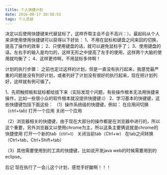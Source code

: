 ```yaml
---
title: 个人快捷计划
date: 2016-08-17 10:58:53
tags: 个人总结
---
```


决定以后使用快捷键来代替鼠标了，这样乔帮主会不会不高兴：）。最起码从个人来讲使用使用快捷键可以获得以下好处：
1、不用在鼠标和键盘之间来回的切换，提高了操作的效率；
2、只使用键盘的话，就可以避免鼠标手了；
3、使用键盘的话，左右手的输入是均匀的，这样无形之中提高了左手的使用，这样两个大脑的使用就均衡了；
4、这样更帅啊，不用鼠标多帅啊！

计划的执行步骤：
之前也定过这样的计划，但是一直没有执行起来，我感觉最严重的问题是没有列好计划，或者列好了计划没有很好的执行起来，现在把计划列好，这样就有例可循了。

1、先把触控板和鼠标都给拔下来（实际发现个问题，有些操作根本无法用快捷来操作，比如一些很小众的软件根本就没提供快捷键:(）
2、学习基本的快键键，这些快捷键包括下面这些：
（1）操作系统级的快捷键，例如：
     在应用间切换（ctrl+tab)
     打开一个应用
     关闭一个应用

（2）浏览器相关的快捷键，由于现在大部分的操作都是在浏览器中进行的，所以这个重要，另外浏览器又以使用chrome为主，所以这条主要俩说就是chrome的快捷使用
     打开一个新的tab（ctrl+t）
     关闭当前tab（Ctrl+w）
     在tab之间转换（Ctrl+tab，Ctrl+Shift+tab）


（3）其他需要使用到的工具的快捷键，比如说开发java web的时候需要用到的eclipse。



后记
现在执行了一会儿这个计划，感觉手好酸啊！！！